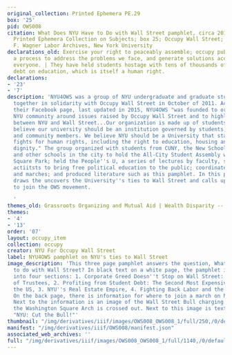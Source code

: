 ```yaml
---
original_collection: Printed Ephemera PE.29
box: '25'
pid: OWS008
citation: What Does NYU Have to Do with Wall Street pamphlet, circa 2011-2012;  PE.029
  Printed Ephemera Collection on Subjects; box 25; Occupy Wall Street; Tamiment Library/Robert
  F. Wagner Labor Archives, New York University
declarations_old: Exercise your right to peaceably assemble; occupy public space;  create
  a process to address the problems we face, and generate solutions accessible to
  everyone. | They have held students hostage with tens of thousands of dollars of
  debt on education, which is itself a human right.
declarations:
- '23'
- '7'
description: 'NYU4OWS was a group of NYU undergraduate and graduate students who came
  together in solidarity with Occupy Wall Street in October of 2011. According to
  their Facebook page, last updated in 2015, NYU4OWS "was founded to organize the
  NYU community around issues raised by Occupy Wall Street and to highlight the connections
  between NYU and Wall Street...Our organization is made up of students at NYU who
  believe our university should be an institution governed by students, faculty, staff
  and community members. We believe NYU should be a University that stands up and
  fights for human rights, including the right to education, housing and work with
  dignity." The group organized with students from CUNY, the New School, Columbia
  and other schools in the city to hold the All-City Student Assembly weekly in Washington
  Square Park; held the People''s U, a series of lectures by faculty, students, and
  actiitsts to bring free political education to the public; coordinated and led walk-outs
  and marches; and produced literature such as this pamphlet. In this pamphlet, NYU4OWS
  draws the uncovers the University''s ties to Wall Street and calls upon students
  to join the OWS movement.

  '
themes_old: Grassroots Organizing and Mutual Aid | Wealth Disparity -- Student Debt
themes:
- '4'
- '13'
order: '07'
layout: occupy_item
collection: occupy
creator: NYU For Occupy Wall Street
label: NYU4OWS pamphlet on NYU's ties to Wall Street
image_description: 'This three page pamphlet answers the question, What does NYU have
  to do with Wall Street? In black text on a white page, the pamphlet is broken down
  into four sections: 1. Corporate Greed Doesn''t Stop on Wall Street: NYU''s Board
  of Trustees, 2. Profiting from Student Debt: The Second Most Expensive School in
  the US, 3. NYU''s Real Estate Empire, 4. Fighting Back Labor and the Corporate University.
  On the back page, there is information for where to join a march on November 17th.
  Next to the information is an image of the Wall Street Bull charging underneath
  the Washington Square Arch is crossed out. Next to this image is text that reads,
  "NYU: Cut the Bull!"'
thumbnail: "/img/derivatives/iiif/images/OWS008_OWS008_1/full/250,/0/default.jpg"
manifest: "/img/derivatives/iiif/OWS008/manifest.json"
associated_web_archives: ''
full: "/img/derivatives/iiif/images/OWS008_OWS008_1/full/1140,/0/default.jpg"
---
```

